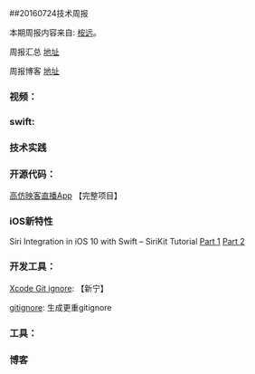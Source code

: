 
##20160724技术周报

本期周报内容来自: [桉远](https://github.com/AnYuan)。

周报汇总 [地址](https://github.com/BaiduHiDeviOS/iOS-Tech-Weekly)

周报博客 [地址](http://baiduhidevios.github.io/)


### 视频：



### swift:





### 技术实践



### 开源代码：

[高仿映客直播App](https://github.com/GrayJIAXU/520Linkee) 【完整项目】

### iOS新特性

Siri Integration in iOS 10 with Swift – SiriKit Tutorial [Part 1](http://jamesonquave.com/blog/adding-siri-to-ios-10-apps-in-swift-tutorial/) [Part 2](http://jamesonquave.com/blog/sirikit-swift-3-resolutions-sirikit-tutorial-part-2/)





### 开发工具：

[Xcode Git ignore](https://github.com/github/gitignore/blob/master/Global/Xcode.gitignore): 【新宁】

[gitignore](https://www.gitignore.io/): 生成更重gitignore

### 工具：




### 博客
